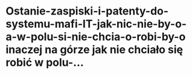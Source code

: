 # Ostanie-zaspiski-i-patenty-do-systemu-mafi-IT-jak-nic-nie-by-o-a-w-polu-si-nie-chcia-o-robi-by-o inaczej na górze jak nie chciało się robić w polu-...
